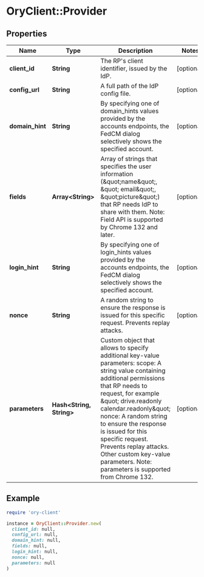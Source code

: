 # OryClient::Provider

## Properties

| Name | Type | Description | Notes |
| ---- | ---- | ----------- | ----- |
| **client_id** | **String** | The RP&#39;s client identifier, issued by the IdP. | [optional] |
| **config_url** | **String** | A full path of the IdP config file. | [optional] |
| **domain_hint** | **String** | By specifying one of domain_hints values provided by the accounts endpoints, the FedCM dialog selectively shows the specified account. | [optional] |
| **fields** | **Array&lt;String&gt;** | Array of strings that specifies the user information (\&quot;name\&quot;, \&quot; email\&quot;, \&quot;picture\&quot;) that RP needs IdP to share with them.  Note: Field API is supported by Chrome 132 and later. | [optional] |
| **login_hint** | **String** | By specifying one of login_hints values provided by the accounts endpoints, the FedCM dialog selectively shows the specified account. | [optional] |
| **nonce** | **String** | A random string to ensure the response is issued for this specific request. Prevents replay attacks. | [optional] |
| **parameters** | **Hash&lt;String, String&gt;** | Custom object that allows to specify additional key-value parameters: scope: A string value containing additional permissions that RP needs to request, for example \&quot; drive.readonly calendar.readonly\&quot; nonce: A random string to ensure the response is issued for this specific request. Prevents replay attacks.  Other custom key-value parameters.  Note: parameters is supported from Chrome 132. | [optional] |

## Example

```ruby
require 'ory-client'

instance = OryClient::Provider.new(
  client_id: null,
  config_url: null,
  domain_hint: null,
  fields: null,
  login_hint: null,
  nonce: null,
  parameters: null
)
```

